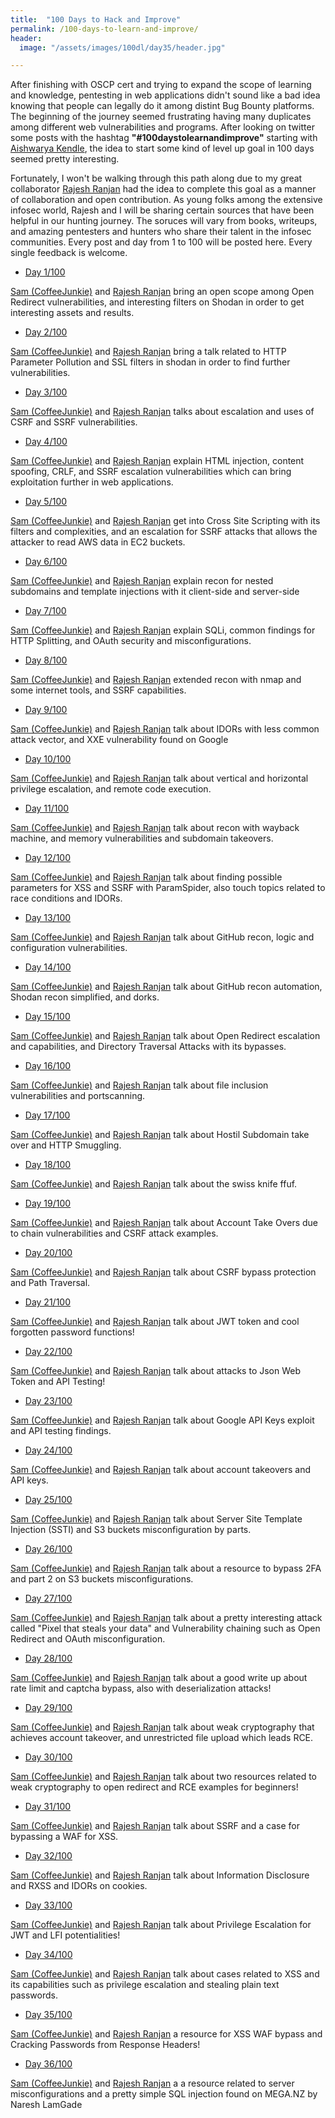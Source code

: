 ```yaml
---
title:  "100 Days to Hack and Improve"
permalink: /100-days-to-learn-and-improve/
header:
  image: "/assets/images/100dl/day35/header.jpg"

---
```

After finishing with OSCP cert and trying to expand the scope of learning and knowledge, pentesting in web applications didn't sound like a bad idea knowing that people can legally do it among distint Bug Bounty platforms. The beginning of the journey seemed frustrating having many duplicates among different web vulnerabilities and programs. After looking on twitter some posts with the hashtag **"#100daystolearnandimprove"** starting with [Aishwarya Kendle](https://twitter.com/aish_kendle), the idea to start some kind of level up goal in 100 days seemed pretty interesting. 

Fortunately, I won't be walking through this path along due to my great collaborator [Rajesh Ranjan](https://twitter.com/eh_rajesh) had the idea to complete this goal as a manner of collaboration and open contribution. As young folks among the extensive infosec world, Rajesh and I will be sharing certain sources that have been helpful in our hunting journey. The soruces will vary from books, writeups, and amazing pentesters and hunters who share their talent in the infosec communities. Every post and day from 1 to 100 will be posted here. Every single feedback is welcome. 

- [Day 1/100](https://coffeejunkie.me/day1/)

[Sam (CoffeeJunkie)](https://twitter.com/coffeejunkiee_) and [Rajesh Ranjan](https://twitter.com/eh_rajesh) bring an open scope among Open Redirect vulnerabilities, and interesting filters on Shodan in order to get interesting assets and results. 

- [Day 2/100](https://coffeejunkie.me/day2/)

[Sam (CoffeeJunkie)](https://twitter.com/coffeejunkiee_) and [Rajesh Ranjan](https://twitter.com/eh_rajesh) bring a talk related to HTTP Parameter Pollution and SSL filters in shodan in order to find further vulnerabilities. 

- [Day 3/100](https://coffeejunkie.me/day3/)

[Sam (CoffeeJunkie)](https://twitter.com/coffeejunkiee_) and [Rajesh Ranjan](https://twitter.com/eh_rajesh) talks about escalation and uses of CSRF and SSRF vulnerabilities. 

- [Day 4/100](https://coffeejunkie.me/day4/)

[Sam (CoffeeJunkie)](https://twitter.com/coffeejunkiee_) and [Rajesh Ranjan](https://twitter.com/eh_rajesh) explain HTML injection, content spoofing, CRLF, and SSRF escalation vulnerabilities which can bring exploitation further in web applications. 

- [Day 5/100](https://coffeejunkie.me/day5/)

[Sam (CoffeeJunkie)](https://twitter.com/coffeejunkiee_) and [Rajesh Ranjan](https://twitter.com/eh_rajesh) get into Cross Site Scripting with its filters and complexities, and an escalation for SSRF attacks that allows the attacker to read AWS data in EC2 buckets. 

- [Day 6/100](https://coffeejunkie.me/day6/)

[Sam (CoffeeJunkie)](https://twitter.com/coffeejunkiee_) and [Rajesh Ranjan](https://twitter.com/eh_rajesh) explain recon for nested subdomains and template injections with it client-side and server-side

- [Day 7/100](https://coffeejunkie.me/day7/)

[Sam (CoffeeJunkie)](https://twitter.com/coffeejunkiee_) and [Rajesh Ranjan](https://twitter.com/eh_rajesh) explain SQLi, common findings for HTTP Splitting, and OAuth security and misconfigurations. 

- [Day 8/100](https://coffeejunkie.me/day8/)

[Sam (CoffeeJunkie)](https://twitter.com/coffeejunkiee_) and [Rajesh Ranjan](https://twitter.com/eh_rajesh) extended recon with nmap and some internet tools, and SSRF capabilities. 

- [Day 9/100](https://coffeejunkie.me/day9/)

[Sam (CoffeeJunkie)](https://twitter.com/coffeejunkiee_) and [Rajesh Ranjan](https://twitter.com/eh_rajesh) talk about IDORs with less common attack vector, and XXE vulnerability found on Google

- [Day 10/100](https://coffeejunkie.me/day10/)

[Sam (CoffeeJunkie)](https://twitter.com/coffeejunkiee_) and [Rajesh Ranjan](https://twitter.com/eh_rajesh) talk about vertical and horizontal privilege escalation, and remote code execution.

- [Day 11/100](https://coffeejunkie.me/day11/)

[Sam (CoffeeJunkie)](https://twitter.com/coffeejunkiee_) and [Rajesh Ranjan](https://twitter.com/eh_rajesh) talk about recon with wayback machine, and memory vulnerabilities and subdomain takeovers. 

- [Day 12/100](https://coffeejunkie.me/day12/)

[Sam (CoffeeJunkie)](https://twitter.com/coffeejunkiee_) and [Rajesh Ranjan](https://twitter.com/eh_rajesh) talk about finding possible parameters for XSS and SSRF with ParamSpider, also touch topics related to race conditions and IDORs.

- [Day 13/100](https://coffeejunkie.me/day13/)

[Sam (CoffeeJunkie)](https://twitter.com/coffeejunkiee_) and [Rajesh Ranjan](https://twitter.com/eh_rajesh) talk about GitHub recon, logic and configuration vulnerabilities.

- [Day 14/100](https://coffeejunkie.me/day14/)

[Sam (CoffeeJunkie)](https://twitter.com/coffeejunkiee_) and [Rajesh Ranjan](https://twitter.com/eh_rajesh) talk about GitHub recon automation, Shodan recon simplified, and dorks. 

- [Day 15/100](https://coffeejunkie.me/day15/)

[Sam (CoffeeJunkie)](https://twitter.com/coffeejunkiee_) and [Rajesh Ranjan](https://twitter.com/eh_rajesh) talk about Open Redirect escalation and capabilities, and Directory Traversal Attacks with its bypasses. 

- [Day 16/100](https://coffeejunkie.me/day16/)

[Sam (CoffeeJunkie)](https://twitter.com/coffeejunkiee_) and [Rajesh Ranjan](https://twitter.com/eh_rajesh) talk about file inclusion vulnerabilities and portscanning. 

- [Day 17/100](https://coffeejunkie.me/day17/)

[Sam (CoffeeJunkie)](https://twitter.com/coffeejunkiee_) and [Rajesh Ranjan](https://twitter.com/eh_rajesh) talk about Hostil Subdomain take over and HTTP Smuggling. 

- [Day 18/100](https://coffeejunkie.me/day18/)

[Sam (CoffeeJunkie)](https://twitter.com/coffeejunkiee_) and [Rajesh Ranjan](https://twitter.com/eh_rajesh) talk about the swiss knife ffuf.

- [Day 19/100](https://coffeejunkie.me/day19/)

[Sam (CoffeeJunkie)](https://twitter.com/coffeejunkiee_) and [Rajesh Ranjan](https://twitter.com/eh_rajesh) talk about Account Take Overs due to chain vulnerabilities and CSRF attack examples. 

- [Day 20/100](https://coffeejunkie.me/day20/)

[Sam (CoffeeJunkie)](https://twitter.com/coffeejunkiee_) and [Rajesh Ranjan](https://twitter.com/eh_rajesh) talk about CSRF bypass protection and Path Traversal. 

- [Day 21/100](https://coffeejunkie.me/day21/)

[Sam (CoffeeJunkie)](https://twitter.com/coffeejunkiee_) and [Rajesh Ranjan](https://twitter.com/eh_rajesh) talk about JWT token and cool forgotten password functions!

- [Day 22/100](https://coffeejunkie.me/day22/)

[Sam (CoffeeJunkie)](https://twitter.com/coffeejunkiee_) and [Rajesh Ranjan](https://twitter.com/eh_rajesh) talk about attacks to Json Web Token and API Testing!

- [Day 23/100](https://coffeejunkie.me/day23/)

[Sam (CoffeeJunkie)](https://twitter.com/coffeejunkiee_) and [Rajesh Ranjan](https://twitter.com/eh_rajesh) talk about Google API Keys exploit and API testing findings.

- [Day 24/100](https://coffeejunkie.me/day24/)

[Sam (CoffeeJunkie)](https://twitter.com/coffeejunkiee_) and [Rajesh Ranjan](https://twitter.com/eh_rajesh) talk about account takeovers and API keys.

- [Day 25/100](https://coffeejunkie.me/day25/)

[Sam (CoffeeJunkie)](https://twitter.com/coffeejunkiee_) and [Rajesh Ranjan](https://twitter.com/eh_rajesh) talk about Server Site Template Injection (SSTI) and S3 buckets misconfiguration by parts. 

- [Day 26/100](https://coffeejunkie.me/day26/)

[Sam (CoffeeJunkie)](https://twitter.com/coffeejunkiee_) and [Rajesh Ranjan](https://twitter.com/eh_rajesh) talk about a resource to bypass 2FA and part 2 on S3 buckets misconfigurations.

- [Day 27/100](https://coffeejunkie.me/day27/)

[Sam (CoffeeJunkie)](https://twitter.com/coffeejunkiee_) and [Rajesh Ranjan](https://twitter.com/eh_rajesh) talk about a pretty interesting attack called "Pixel that steals your data" and Vulnerability chaining such as Open Redirect and OAuth misconfiguration.

- [Day 28/100](https://coffeejunkie.me/day28/)

[Sam (CoffeeJunkie)](https://twitter.com/coffeejunkiee_) and [Rajesh Ranjan](https://twitter.com/eh_rajesh) talk about a good write up about rate limit and captcha bypass, also with deserialization attacks!

- [Day 29/100](https://coffeejunkie.me/day29/)

[Sam (CoffeeJunkie)](https://twitter.com/coffeejunkiee_) and [Rajesh Ranjan](https://twitter.com/eh_rajesh) talk about weak cryptography that achieves account takeover, and unrestricted file upload which leads RCE. 

- [Day 30/100](https://coffeejunkie.me/day30/)

[Sam (CoffeeJunkie)](https://twitter.com/coffeejunkiee_) and [Rajesh Ranjan](https://twitter.com/eh_rajesh) talk about two resources related to weak cryptography to open redirect and RCE examples for beginners!

- [Day 31/100](https://coffeejunkie.me/day31/)

[Sam (CoffeeJunkie)](https://twitter.com/coffeejunkiee_) and [Rajesh Ranjan](https://twitter.com/eh_rajesh) talk about SSRF and a case for bypassing a WAF for XSS. 

- [Day 32/100](https://coffeejunkie.me/day32/)

[Sam (CoffeeJunkie)](https://twitter.com/coffeejunkiee_) and [Rajesh Ranjan](https://twitter.com/eh_rajesh) talk about Information Disclosure and RXSS and IDORs on cookies.

- [Day 33/100](https://coffeejunkie.me/day33/)

[Sam (CoffeeJunkie)](https://twitter.com/coffeejunkiee_) and [Rajesh Ranjan](https://twitter.com/eh_rajesh) talk about Privilege Escalation for JWT and LFI potentialities!

- [Day 34/100](https://coffeejunkie.me/day34/)

[Sam (CoffeeJunkie)](https://twitter.com/coffeejunkiee_) and [Rajesh Ranjan](https://twitter.com/eh_rajesh) talk about cases related to XSS and its capabilities such as privilege escalation and stealing plain text passwords.

- [Day 35/100](https://coffeejunkie.me/day35/)

[Sam (CoffeeJunkie)](https://twitter.com/coffeejunkiee_) and [Rajesh Ranjan](https://twitter.com/eh_rajesh) a resource for XSS WAF bypass and Cracking Passwords from Response Headers!

- [Day 36/100](https://coffeejunkie.me/day36/)

[Sam (CoffeeJunkie)](https://twitter.com/coffeejunkiee_) and [Rajesh Ranjan](https://twitter.com/eh_rajesh) a a resource related to server misconfigurations and a pretty simple SQL injection found on MEGA.NZ by Naresh LamGade
